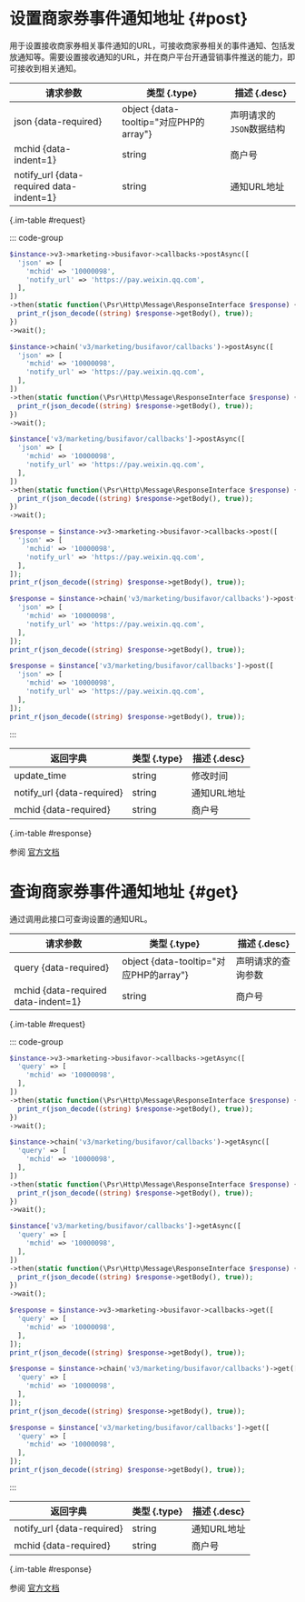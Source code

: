 # 设置商家券事件通知地址 {#post}

用于设置接收商家券相关事件通知的URL，可接收商家券相关的事件通知、包括发放通知等。需要设置接收通知的URL，并在商户平台开通营销事件推送的能力，即可接收到相关通知。

| 请求参数 | 类型 {.type} | 描述 {.desc}
| --- | --- | ---
| json {data-required} | object {data-tooltip="对应PHP的array"} | 声明请求的`JSON`数据结构
| mchid {data-indent=1} | string | 商户号
| notify_url {data-required data-indent=1} | string | 通知URL地址

{.im-table #request}

::: code-group

```php [异步纯链式]
$instance->v3->marketing->busifavor->callbacks->postAsync([
  'json' => [
    'mchid' => '10000098',
    'notify_url' => 'https://pay.weixin.qq.com',
  ],
])
->then(static function(\Psr\Http\Message\ResponseInterface $response) {
  print_r(json_decode((string) $response->getBody(), true));
})
->wait();
```

```php [异步声明式]
$instance->chain('v3/marketing/busifavor/callbacks')->postAsync([
  'json' => [
    'mchid' => '10000098',
    'notify_url' => 'https://pay.weixin.qq.com',
  ],
])
->then(static function(\Psr\Http\Message\ResponseInterface $response) {
  print_r(json_decode((string) $response->getBody(), true));
})
->wait();
```

```php [异步属性式]
$instance['v3/marketing/busifavor/callbacks']->postAsync([
  'json' => [
    'mchid' => '10000098',
    'notify_url' => 'https://pay.weixin.qq.com',
  ],
])
->then(static function(\Psr\Http\Message\ResponseInterface $response) {
  print_r(json_decode((string) $response->getBody(), true));
})
->wait();
```

```php [同步纯链式]
$response = $instance->v3->marketing->busifavor->callbacks->post([
  'json' => [
    'mchid' => '10000098',
    'notify_url' => 'https://pay.weixin.qq.com',
  ],
]);
print_r(json_decode((string) $response->getBody(), true));
```

```php [同步声明式]
$response = $instance->chain('v3/marketing/busifavor/callbacks')->post([
  'json' => [
    'mchid' => '10000098',
    'notify_url' => 'https://pay.weixin.qq.com',
  ],
]);
print_r(json_decode((string) $response->getBody(), true));
```

```php [同步属性式]
$response = $instance['v3/marketing/busifavor/callbacks']->post([
  'json' => [
    'mchid' => '10000098',
    'notify_url' => 'https://pay.weixin.qq.com',
  ],
]);
print_r(json_decode((string) $response->getBody(), true));
```

:::

| 返回字典 | 类型 {.type} | 描述 {.desc}
| --- | --- | ---
| update_time | string | 修改时间
| notify_url {data-required}| string | 通知URL地址
| mchid {data-required}| string | 商户号

{.im-table #response}

参阅 [官方文档](https://pay.weixin.qq.com/wiki/doc/apiv3/apis/chapter9_2_7.shtml)

# 查询商家券事件通知地址 {#get}

通过调用此接口可查询设置的通知URL。

| 请求参数 | 类型 {.type} | 描述 {.desc}
| --- | --- | ---
| query {data-required} | object {data-tooltip="对应PHP的array"} | 声明请求的查询参数
| mchid {data-required data-indent=1} | string | 商户号

{.im-table #request}

::: code-group

```php [异步纯链式]
$instance->v3->marketing->busifavor->callbacks->getAsync([
  'query' => [
    'mchid' => '10000098',
  ],
])
->then(static function(\Psr\Http\Message\ResponseInterface $response) {
  print_r(json_decode((string) $response->getBody(), true));
})
->wait();
```

```php [异步声明式]
$instance->chain('v3/marketing/busifavor/callbacks')->getAsync([
  'query' => [
    'mchid' => '10000098',
  ],
])
->then(static function(\Psr\Http\Message\ResponseInterface $response) {
  print_r(json_decode((string) $response->getBody(), true));
})
->wait();
```

```php [异步属性式]
$instance['v3/marketing/busifavor/callbacks']->getAsync([
  'query' => [
    'mchid' => '10000098',
  ],
])
->then(static function(\Psr\Http\Message\ResponseInterface $response) {
  print_r(json_decode((string) $response->getBody(), true));
})
->wait();
```

```php [同步纯链式]
$response = $instance->v3->marketing->busifavor->callbacks->get([
  'query' => [
    'mchid' => '10000098',
  ],
]);
print_r(json_decode((string) $response->getBody(), true));
```

```php [同步声明式]
$response = $instance->chain('v3/marketing/busifavor/callbacks')->get([
  'query' => [
    'mchid' => '10000098',
  ],
]);
print_r(json_decode((string) $response->getBody(), true));
```

```php [同步属性式]
$response = $instance['v3/marketing/busifavor/callbacks']->get([
  'query' => [
    'mchid' => '10000098',
  ],
]);
print_r(json_decode((string) $response->getBody(), true));
```

:::

| 返回字典 | 类型 {.type} | 描述 {.desc}
| --- | --- | ---
| notify_url {data-required}| string | 通知URL地址
| mchid {data-required}| string | 商户号

{.im-table #response}

参阅 [官方文档](https://pay.weixin.qq.com/wiki/doc/apiv3/apis/chapter9_2_8.shtml)
